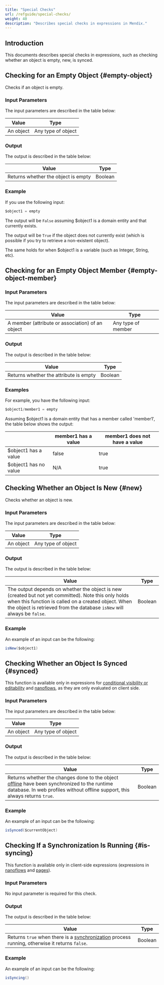 ```yaml
---
title: "Special Checks"
url: /refguide/special-checks/
weight: 40
description: "Describes special checks in expressions in Mendix."
---
```


## Introduction

This documents describes special checks in expressions, such as checking whether an object is empty, new, is synced. 

## Checking for an Empty Object {#empty-object}

Checks if an object is empty. 

### Input Parameters

The input parameters are described in the table below:

| Value     | Type               |
| --------- | ------------------ |
| An object | Any type of object |

### Output

The output is described in the table below:

| Value    | Type    |
| ---------- | ------- |
| Returns whether the object is empty | Boolean |

### Example

If you use the following input:

```java
$object1 = empty
```

The output will be `False` assuming $object1 is a domain entity and that currently exists.

The output will be `True` if the object does not currently exist (which is possible if you try to retrieve a non-existent object).

The same holds for when $object1 is a variable (such as Integer, String, etc).

## Checking for an Empty Object Member {#empty-object-member}

### Input Parameters

The input parameters are described in the table below:

| Value                                            | Type               |
| ------------------------------------------------ | ------------------ |
| A member (attribute or association) of an object | Any type of member |

### Output

The output is described in the table below:

| Value                                   | Type    |
| --------------------------------------- | ------- |
| Returns whether the attribute is empty | Boolean |

### Examples

For example, you have the following input:

```java
$object1/member1 = empty
```

Assuming $object1 is a domain entity that has a member called 'member1', the table below shows the output:

|   | member1 has a value | member1 does not have a value |
| --- | --- | --- |
| $object1 has a value | false | true |
| $object1 has no value | N/A | true |

## Checking Whether an Object Is New {#new}

Checks whether an object is new. 

### Input Parameters

The input parameters are described in the table below:

| Value     | Type               |
| --------- | ------------------ |
| An object | Any type of object |

### Output

The output is described in the table below:

| Value                                                        | Type    |
| ------------------------------------------------------------ | ------- |
| The output depends on whether the object is new (created but not yet committed). Note this only holds when this function is called on a created object. When the object is retrieved from the database `isNew` will always be `false`. | Boolean |

### Example

An example of an input can be the following:

```java
isNew($object1)
```

## Checking Whether an Object Is Synced {#synced}

This function is available only in expressions for [conditional visibility or editability](/refguide/common-widget-properties/) and [nanoflows](/refguide/nanoflows/), as they are only evaluated on client side.

### Input Parameters

The input parameters are described in the table below:

| Value     | Type               |
| --------- | ------------------ |
| An object | Any type of object |

### Output

The output is described in the table below:

| Value                                                        | Type    |
| ------------------------------------------------------------ | ------- |
| Returns whether the changes done to the object [offline](/refguide/offline-first/) have been synchronized to the runtime database. In web profiles without offline support, this always returns `true`. | Boolean |

### Example

An example of an input can be the following:

```java
isSynced($currentObject)
```

## Checking If a Synchronization Is Running {#is-syncing}

This function is available only in client-side expressions (expressions in [nanoflows](/refguide/nanoflows/) and [pages](/refguide/pages/)).

### Input Parameters

No input parameter is required for this check.

### Output

The output is described in the table below:

| Value                                                        | Type    |
| ------------------------------------------------------------ | ------- |
| Returns `true` when there is a [synchronization](/refguide/synchronize/) process running, otherwise it returns `false`.| Boolean |

### Example

An example of an input can be the following:

```java
isSyncing()
```
